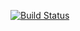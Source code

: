 [![Build Status](https://travis-ci.org/itsmechlark/ip_auth.svg)](https://travis-ci.org/itsmechlark/ip_auth)